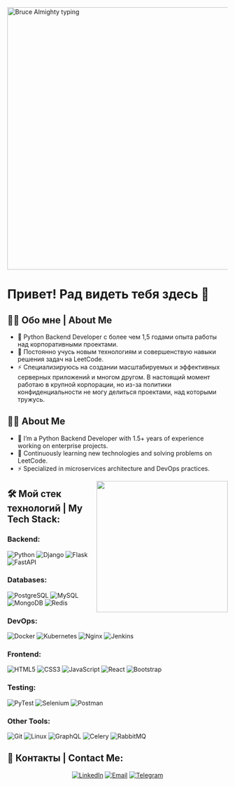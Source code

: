 <img src="https://i.gifer.com/VVKb.gif" alt="Bruce Almighty typing" width="600"/>

# Привет! Рад видеть тебя здесь 👋

<!-- Описание -->
## :man_technologist: Обо мне | About Me
- :telescope: Python Backend Developer с более чем 1,5 годами опыта работы над корпоративными проектами.
- :seedling: Постоянно учусь новым технологиям и совершенствую навыки решения задач на LeetCode.
- :zap: Специализируюсь на создании масштабируемых и эффективных серверных приложений и многом другом. В настоящий момент работаю в крупной корпорации, но из-за политики конфиденциальности не могу делиться проектами, над которыми тружусь.

<!-- Альтернативный текст на английском -->
## :man_technologist: About Me
- :telescope: I’m a Python Backend Developer with 1.5+ years of experience working on enterprise projects.
- :seedling: Continuously learning new technologies and solving problems on LeetCode.
- :zap: Specialized in microservices architecture and DevOps practices.

<img align="right" src="https://media.giphy.com/media/qgQUggAC3Pfv687qPC/giphy.gif" width="300"/>

<!-- Стек технологий -->
## :hammer_and_wrench: Мой стек технологий | My Tech Stack:

### Backend:
![Python](https://img.shields.io/badge/-Python-333?style=for-the-badge&logo=python)
![Django](https://img.shields.io/badge/-Django-333?style=for-the-badge&logo=django)
![Flask](https://img.shields.io/badge/-Flask-333?style=for-the-badge&logo=flask)
![FastAPI](https://img.shields.io/badge/-FastAPI-333?style=for-the-badge&logo=fastapi)

### Databases:
![PostgreSQL](https://img.shields.io/badge/-PostgreSQL-333?style=for-the-badge&logo=postgresql)
![MySQL](https://img.shields.io/badge/-MySQL-333?style=for-the-badge&logo=mysql)
![MongoDB](https://img.shields.io/badge/-MongoDB-333?style=for-the-badge&logo=mongodb)
![Redis](https://img.shields.io/badge/-Redis-333?style=for-the-badge&logo=redis)

### DevOps:
![Docker](https://img.shields.io/badge/-Docker-333?style=for-the-badge&logo=docker)
![Kubernetes](https://img.shields.io/badge/-Kubernetes-333?style=for-the-badge&logo=kubernetes)
![Nginx](https://img.shields.io/badge/-Nginx-333?style=for-the-badge&logo=nginx)
![Jenkins](https://img.shields.io/badge/-Jenkins-333?style=for-the-badge&logo=jenkins)

### Frontend:
![HTML5](https://img.shields.io/badge/-HTML5-333?style=for-the-badge&logo=html5)
![CSS3](https://img.shields.io/badge/-CSS3-333?style=for-the-badge&logo=css3)
![JavaScript](https://img.shields.io/badge/-JavaScript-333?style=for-the-badge&logo=javascript)
![React](https://img.shields.io/badge/-React-333?style=for-the-badge&logo=react)
![Bootstrap](https://img.shields.io/badge/-Bootstrap-333?style=for-the-badge&logo=bootstrap)

### Testing:
![PyTest](https://img.shields.io/badge/-PyTest-333?style=for-the-badge&logo=pytest)
![Selenium](https://img.shields.io/badge/-Selenium-333?style=for-the-badge&logo=selenium)
![Postman](https://img.shields.io/badge/-Postman-333?style=for-the-badge&logo=postman)

### Other Tools:
![Git](https://img.shields.io/badge/-Git-333?style=for-the-badge&logo=git)
![Linux](https://img.shields.io/badge/-Linux-333?style=for-the-badge&logo=linux)
![GraphQL](https://img.shields.io/badge/-GraphQL-333?style=for-the-badge&logo=graphql)
![Celery](https://img.shields.io/badge/-Celery-333?style=for-the-badge&logo=celery)
![RabbitMQ](https://img.shields.io/badge/-RabbitMQ-333?style=for-the-badge&logo=rabbitmq)

<!-- Контакты -->
## :link: Контакты | Contact Me:
<p align="center">
  <a href="https://www.linkedin.com/in/edisher-kipiani-7a0670270/"><img src="https://img.shields.io/badge/LinkedIn-%230077B5.svg?style=for-the-badge&logo=linkedin&logoColor=white" alt="LinkedIn"/></a>
  <a href="mailto:kipiani182@gmail.com"><img src="https://img.shields.io/badge/Email-D14836?style=for-the-badge&logo=gmail&logoColor=white" alt="Email"/></a>
  <a href="https://t.me/umys_l"><img src="https://img.shields.io/badge/Telegram-2CA5E0?style=for-the-badge&logo=telegram&logoColor=white" alt="Telegram"/></a>
</p>
